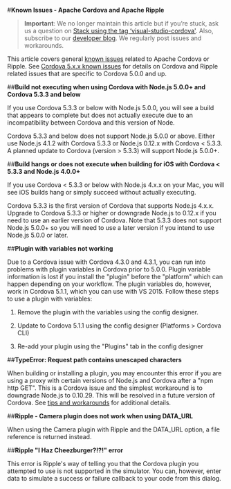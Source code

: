 <properties pageTitle="Known Issues - Apache Cordova and Apache Ripple"
  description="This is an article on bower tutorial"
  services=""
  documentationCenter=""
  authors="kirupa" />
  <tags ms.technology="cordova" ms.prod="visual-studio-dev14"
     ms.service="na"
     ms.devlang="javascript"
     ms.topic="article"
     ms.tgt_pltfrm="mobile-multiple"
     ms.workload="na"
     ms.date="09/10/2015"
     ms.author="kirupac"/>

#**Known Issues - Apache Cordova and Apache Ripple**

> **Important**: We no longer maintain this article but if you’re stuck, ask us a question on [Stack using the tag ‘visual-studio-cordova'](http://stackoverflow.com/questions/tagged/visual-studio-cordova). Also, subscribe to our [developer blog](http://microsoft.github.io/vstacoblog/). We regularly post issues and workarounds.

This article covers general [known issues](../cordova-docs-readme.md#knownissues) related to Apache Cordova or Ripple. See [Cordova 5.x.x known issues](known-issues-cordova5.md) for details on Cordova and Ripple related issues that are specific to Cordova 5.0.0 and up.

##**Build not executing when using Cordova with Node.js 5.0.0+ and Cordova 5.3.3 and below**

If you use Cordova 5.3.3 or below with Node.js 5.0.0, you will see a build that appears to complete but does not actually execute due to an incompatibility between Cordova and this version of Node.

Cordova 5.3.3 and below does not support Node.js 5.0.0 or above. Either use Node.js 4.1.2 with Cordova 5.3.3 or Node.js 0.12.x with Cordova < 5.3.3. A planned update to Cordova (version > 5.3.3) will support Node.js 5.0.0+.

##**Build hangs or does not execute when building for iOS with Cordova < 5.3.3 and Node.js 4.0.0+**

If you use Cordova < 5.3.3 or below with Node.js 4.x.x on your Mac, you will see iOS builds hang or simply succeed without actually executing.

Cordova 5.3.3 is the first version of Cordova that supports Node.js 4.x.x. Upgrade to Cordova 5.3.3 or higher or downgrade Node.js to 0.12.x if you need to use an earlier version of Cordova.  Note that 5.3.3 does not support Node.js 5.0.0+ so you will need to use a later version if you intend to use Node.js 5.0.0 or later.

##**Plugin with variables not working**

Due to a Cordova issue with Cordova 4.3.0 and 4.3.1, you can run into problems with plugin variables in Cordova prior to 5.0.0. Plugin variable information is lost if you install the "plugin" before the "platform" which can happen depending on your workflow. The plugin variables do, however, work in Cordova 5.1.1, which you can use with VS 2015. Follow these steps to use a plugin with variables:

 1. Remove the plugin with the variables using the config designer.

 2. Update to Cordova 5.1.1 using the config designer (Platforms > Cordova CLI)

 3. Re-add your plugin using the "Plugins" tab in the config designer

##**TypeError: Request path contains unescaped characters**

When building or installing a plugin, you may encounter this error if you are using a proxy with certain versions of Node.js and Cordova after a "npm http GET". This is a Cordova issue and the simplest workaround is to downgrade Node.js to 0.10.29. This will be resolved in a future version of Cordova. See [tips and workarounds](../tips-and-workarounds/general/tips-and-workarounds-general-readme.md#cordovaproxy) for additional details.

##**Ripple - Camera plugin does not work when using DATA_URL**

When using the Camera plugin with Ripple and the DATA_URL option, a file reference is returned instead.

##**Ripple "I Haz Cheezburger?!?!" error**

This error is Ripple's way of telling you that the Cordova plugin you attempted to use is not supported in the simulator. You can, however, enter data to simulate a success or failure callback to your code from this dialog.
